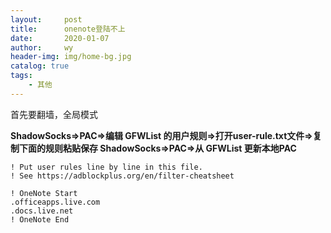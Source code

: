 ```yaml
---
layout:     post
title:      onenote登陆不上
date:       2020-01-07
author:     wy
header-img: img/home-bg.jpg
catalog: true
tags:
    - 其他
---
```


首先要翻墙，全局模式

**ShadowSocks=>PAC=>编辑 GFWList 的用户规则=>打开user-rule.txt文件=>复制下面的规则粘贴保存
ShadowSocks=>PAC=>从 GFWList 更新本地PAC**
```
! Put user rules line by line in this file.
! See https://adblockplus.org/en/filter-cheatsheet

! OneNote Start
.officeapps.live.com
.docs.live.net
! OneNote End
```
